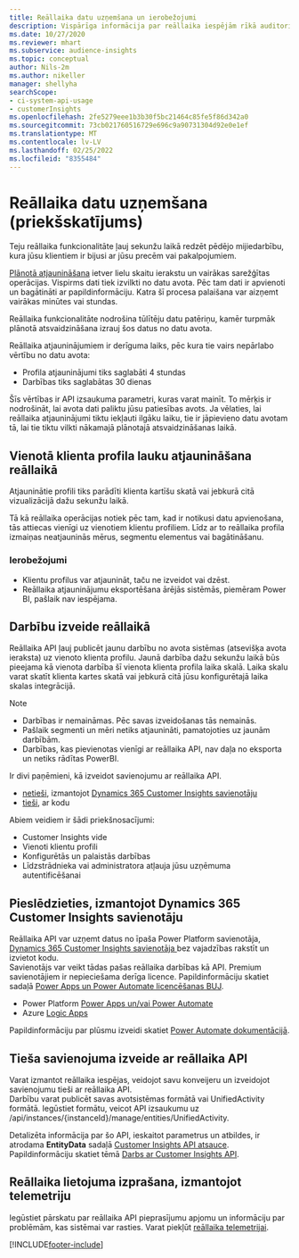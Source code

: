```yaml
---
title: Reāllaika datu uzņemšana un ierobežojumi
description: Vispārīga informācija par reāllaika iespējām rīkā auditorijas ieskati.
ms.date: 10/27/2020
ms.reviewer: mhart
ms.subservice: audience-insights
ms.topic: conceptual
author: Nils-2m
ms.author: nikeller
manager: shellyha
searchScope:
- ci-system-api-usage
- customerInsights
ms.openlocfilehash: 2fe5279eee1b3b30f5bc21464c85fe5f86d342a0
ms.sourcegitcommit: 73cb021760516729e696c9a90731304d92e0e1ef
ms.translationtype: MT
ms.contentlocale: lv-LV
ms.lasthandoff: 02/25/2022
ms.locfileid: "8355484"
---
```

# <a name="real-time-data-ingestion-preview"></a>Reāllaika datu uzņemšana (priekšskatījums)

Teju reāllaika funkcionalitāte ļauj sekunžu laikā redzēt pēdējo mijiedarbību, kura jūsu klientiem ir bijusi ar jūsu precēm vai pakalpojumiem.

[Plānotā atjaunināšana](system.md#schedule-tab) ietver lielu skaitu ierakstu un vairākas sarežģītas operācijas. Vispirms dati tiek izvilkti no datu avota. Pēc tam dati ir apvienoti un bagātināti ar papildinformāciju. Katra šī procesa palaišana var aizņemt vairākas minūtes vai stundas.

Reāllaika funkcionalitāte nodrošina tūlītēju datu patēriņu, kamēr turpmāk plānotā atsvaidzināšana izrauj šos datus no datu avota.

Reāllaika atjauninājumiem ir derīguma laiks, pēc kura tie vairs nepārlabo vērtību no datu avota:

- Profila atjauninājumi tiks saglabāti 4 stundas
- Darbības tiks saglabātas 30 dienas

Šīs vērtības ir API izsaukuma parametri, kuras varat mainīt. To mērķis ir nodrošināt, lai avota dati paliktu jūsu patiesības avots. Ja vēlaties, lai reāllaika atjauninājumi tiktu iekļauti ilgāku laiku, tie ir jāpievieno datu avotam tā, lai tie tiktu vilkti nākamajā plānotajā atsvaidzināšanas laikā.

## <a name="real-time-update-of-the-unified-customer-profile-fields"></a>Vienotā klienta profila lauku atjaunināšana reāllaikā

Atjauninātie profili tiks parādīti klienta kartīšu skatā vai jebkurā citā vizualizācijā dažu sekunžu laikā.

Tā kā reāllaika operācijas notiek pēc tam, kad ir notikusi datu apvienošana, tās attiecas vienīgi uz vienotiem klientu profiliem. Līdz ar to reāllaika profila izmaiņas neatjauninās mērus, segmentu elementus vai bagātināšanu.

### <a name="limitations"></a>Ierobežojumi

- Klientu profilus var atjaunināt, taču ne izveidot vai dzēst.
- Reāllaika atjauninājumu eksportēšana ārējās sistēmās, piemēram Power BI, pašlaik nav iespējama.

## <a name="real-time-creation-of-activities"></a>Darbību izveide reāllaikā

Reāllaika API ļauj publicēt jaunu darbību no avota sistēmas (atsevišķa avota ieraksta) uz vienoto klienta profilu. Jaunā darbība dažu sekunžu laikā būs pieejama kā vienota darbība šī vienota klienta profila laika skalā. Laika skalu varat skatīt klienta kartes skatā vai jebkurā citā jūsu konfigurētajā laika skalas integrācijā.

> [!NOTE]
>
> - Darbības ir nemaināmas. Pēc savas izveidošanas tās nemainās.
> - Pašlaik segmenti un mēri netiks atjaunināti, pamatojoties uz jaunām darbībām.
> - Darbības, kas pievienotas vienīgi ar reāllaika API, nav daļa no eksporta un netiks rādītas PowerBI.

Ir divi paņēmieni, kā izveidot savienojumu ar reāllaika API.

- [netieši](#connect-via-the-dynamics-365-customer-insights-connector), izmantojot [Dynamics 365 Customer Insights savienotāju](/connectors/customerinsights/)
- [tieši](#connect-directly-to-the-real-time-api), ar kodu

Abiem veidiem ir šādi priekšnosacījumi:

- Customer Insights vide
- Vienoti klientu profili
- Konfigurētās un palaistās darbības
- Līdzstrādnieka vai administratora atļauja jūsu uzņēmuma autentificēšanai

## <a name="connect-via-the-dynamics-365-customer-insights-connector"></a>Pieslēdzieties, izmantojot Dynamics 365 Customer Insights savienotāju

Reāllaika API var uzņemt datus no īpaša Power Platform savienotāja, [Dynamics 365 Customer Insights savienotāja ](/connectors/customerinsights/) bez vajadzības rakstīt un izvietot kodu.    
Savienotājs var veikt tādas pašas reāllaika darbības kā API. Premium savienotājiem ir nepieciešama derīga licence. Papildinformāciju skatiet sadaļā [Power Apps un Power Automate licencēšanas BUJ](/power-platform/admin/powerapps-flow-licensing-faq).

- Power Platform [Power Apps un/vai Power Automate](/connectors/)
- Azure [Logic Apps](/azure/connectors/apis-list)

Papildinformāciju par plūsmu izveidi skatiet [Power Automate dokumentācijā](/power-automate/).

## <a name="connect-directly-to-the-real-time-api"></a>Tieša savienojuma izveide ar reāllaika API

Varat izmantot reāllaika iespējas, veidojot savu konveijeru un izveidojot savienojumu tieši ar reāllaika API.    
Darbību varat publicēt savas avotsistēmas formātā vai UnifiedActivity formātā. Iegūstiet formātu, veicot API izsaukumu uz /api/instances/{instanceId}/manage/entities/UnifiedActivity.

Detalizēta informācija par šo API, ieskaitot parametrus un atbildes, ir atrodama **EntityData** sadaļā [Customer Insights API atsauce](https://developer.ci.ai.dynamics.com/api-details#api=CustomerInsights). Papildinformāciju skatiet tēmā [Darbs ar Customer Insights API](apis.md).

## <a name="understand-your-real-time-usage-with-telemetry"></a>Reāllaika lietojuma izprašana, izmantojot telemetriju

Iegūstiet pārskatu par reāllaika API pieprasījumu apjomu un informāciju par problēmām, kas sistēmai var rasties. Varat piekļūt [reāllaika telemetrijai](system.md#api-usage-tab). 


[!INCLUDE[footer-include](../includes/footer-banner.md)]